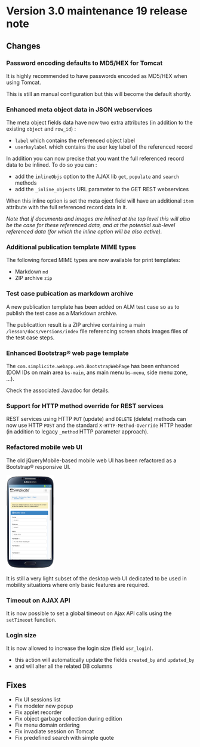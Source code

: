 Version 3.0 maintenance 19 release note
=======================================

Changes
-------

### Password encoding defaults to MD5/HEX for Tomcat

It is highly recommended to have passwords encoded as MD5/HEX when using Tomcat.

This is still an manual configuration but this will become the default shortly.

### Enhanced meta object data in JSON webservices

The meta object fields data have now two extra attributes (in addition to the existing `object` and `row_id`) :

- `label` which contains the referenced object label
- `userkeylabel` which contains the user key label of the referenced record

In addition you can now precise that you want the full referenced record data to be inlined.
To do so you can :

- add the `inlineObjs` option to the AJAX lib `get`, `populate` and `search` methods
- add the `_inline_objects` URL parameter to the GET REST webservices

When this inline option is set the meta oject field will have an additional `item` attribute with the full referenced record data in it.

_Note that if documents and images are inlined at the top level this will also be the case for these referenced data,
and at the potential sub-level referenced data (for which the inline option will be also active)._

### Additional publication template MIME types

The following forced MIME types are now available for print templates:

- Markdown `md`
- ZIP archive `zip`

### Test case pubication as markdown archive

A new publication template has been added on ALM test case so as to publish the test case as a Markdown archive.

The publicattion result is a ZIP archive containing a main `/lesson/docs/versions/index` file referencing screen shots images files of the test case steps.

### Enhanced Bootstrap&reg; web page template

The `com.simplicite.webapp.web.BootstrapWebPage` has been enhanced (DOM IDs on main area `bs-main`, ans main menu `bs-menu`, side menu zone, ...).

Check the associated Javadoc for details.

### Support for HTTP method override for REST services

REST services using HTTP `PUT` (update) and `DELETE` (delete) methods can now use HTTP `POST` and the
standard `X-HTTP-Method-Override` HTTP header (in addition to legacy `_method` HTTP parameter approach).

### Refactored mobile web UI

The old jQueryMobile-based mobile web UI has been refactored as a Bootstrap&reg; responsive UI.

![Mobile UI snapshot](mobile.png)

It is still a very light subset of the desktop web UI dedicated to be used in mobility situations where only basic features are required.

### Timeout on AJAX API

It is now possible to set a global timeout on Ajax API calls using the `setTimeout` function.

### Login size

It is now allowed to increase the login size (field `usr_login`).

- this action will automatically update the fields `created_by` and `updated_by`
- and will alter all the related DB columns

Fixes
-----

- Fix UI sessions list
- Fix modeler new popup
- Fix applet recorder
- Fix object garbage collection during edition
- Fix menu domain ordering
- Fix invadiate session on Tomcat
- Fix predefined search with simple quote

